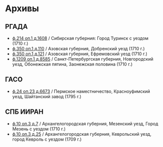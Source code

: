 
# Архивы

## РГАДА

* [ф.214 оп.1 д.1608](/Источники/РГАДА/214_1_1608.md) / Сибирская губерния: Город Туринск с уездом (1710 г.)
* [ф.350 оп.1 д.110](/Источники/РГАДА/350_1_110.md) / Азовская губерния, Добренский уезд (1710 г.)
* [ф.350 оп.1 д.121](/Источники/РГАДА/350_1_121.md) / Азовская губерния, Ефремовский уезд (1710 г.)
* [ф.1209 оп.1 д.8585](/Источники/РГАДА/1209_1_8585.md) / Санкт-Петербургская губерния, Новгородский уезд, Обонежская пятина, Заонежская половина (1710 г.)

## ГАСО

* [ф.24 оп.23 д.6673](/Источники/ГАСО/24_23_6673.md) / Пермское наместничество, Красноуфимский уезд, Шайтанский завод (1795 г.)

## СПБ ИИРАН 

* [ф.10 оп.3 д.7](/Источники/СПБ%20ИИРАН/10_3_7.md) / Архангелогородская губерния, Мезенский уезд, Город Мезень с уездом (1710 г.)
* [ф.10 оп.3 д.25](/Источники/СПБ%20ИИРАН/10_3_25.md) / Архангелогородская губерния, Кеврольский уезд, город Кевроль с уездом (1709 г.)
